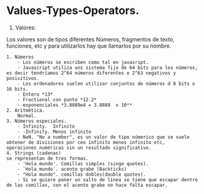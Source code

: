 # Values-Types-Operators.

1. Valores:

Los valores son de tipos diferentes Números, fragmentos de texto, funciones, etc y para utilizarlos hay que llamarlos por su nombre.

    1. Números
        - Los números se escriben como tal en javasript.
        - Javascript utiliza uns sistema fijo de 64 bits para los números, es decir tendríamos 2^64 números diferentes o 2^63 negativos y posisitivos.
        - Los ordenadores suelen utilizar conjuntos de números d 8 bits o 16 bits.
        - Entero *13*
        - Fractional con punto *12.2*
        - exponenciales *3.8889e4 = 3.8889  x 10⁴*
    2. Aritmética.
        Normal.
    3. Números especiales.
        - Infinity.  Infinito
        - -Infinity. Menos infinito
        - NaN. "No a number", es un valor de tipo númerico que se suele obtener de divisiones por ceo infinito menos infinito etc,  operaciones numéricas sin un resultado significativo.
    4. Strings (cadenas)
    se representan de tres formas.
        - 'Hola mundo'. Comillas simples (singe quotes).
        - `Hola mundo`. acento grabe (Backticks)
        - "Hola mundo". comillas dobles(double quotes).    
        - Si se quiere poner un salto de línea se tiene que escapar dentro de las comillas, con el acento grabe no hace falta escapar.